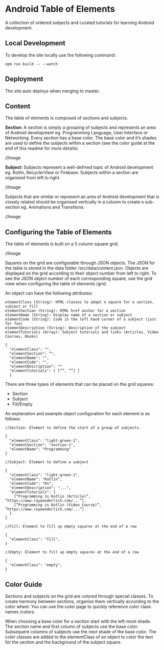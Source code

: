 # Android Table of Elements

A collection of ordered subjects and curated tutorials for learning Android development.

## Local Development

To develop the site locally use the following command:

```npm run build -- --watch```

## Deployment

The site auto deploys when merging to master.

## Content

The table of elements is composed of sections and subjects.

**Section:** A section is simply a grouping of subjects and represents an area of Android development eg. Programming Language, User Interface or Networking. Every section has a base color. The base color and it’s shades are used to define the subjects within a section (see the color guide at the end of this readme for more details).

//Image

**Subject:** Subjects represent a well-defined topic of Android development eg. Kotlin, RecyclerView or Firebase. Subjects within a section are organised from left to right.

//Image

Subjects that are similar or represent an area of Android development that is closely related should be organised vertically in a column to create a sub-section eg. Animations and Transitions.

//Image

## Configuring the Table of Elements

The table of elements is built on a 5 column square grid.

//Image

Squares on the grid are configurable through JSON objects. The JSON for the table is stored in the data folder /src/data/content.json. Objects are displayed on the grid according to their object number from left to right. To see the JSON object number of each corresponding square, use the grid view when configuring the table of elements /grid.

An object can have the following attributes:

```
elementClass (String): HTML classes to adapt a square for a section, subject or fill
elementSection (String): HTML href anchor for a section
elementName (String): Display name of a section or subject
elementCode (String): Code in the left hand corner of a subject (just for fun)
elementDescription (String): Description of the subject
elementTutorials (Array): Subject tutorials and links (Articles, Video Courses, Books)
```
```
{
  "elementClass": "",
  "elementSection": "",
  "elementName": "",
  "elementCode": "",
  "elementDescription": ""
  "elementTutorials": [ [“”, ””] ]
  }
```

There are three types of elements that can be placed on the grid squares:

* Section
* Subject
* Fill/Empty

An explanation and example object configuration for each element is as follows:

```
//Section: Element to define the start of a group of subjects.

{
  "elementClass": "light-green-1",
  "elementSection": "section-1",
  "elementName": "Programming"
}
```

```
//Subject: Element to define a subject

{
  "elementClass": "light-green-1",
  "elementName": "Kotlin",
  "elementCode": "Kn",
  "elementDescription": "...",
  "elementTutorials": [
    [“Programming in Kotlin (Article)”, “https://www.raywenderlich.com/...”],
    [“Programming in Kotlin (Video Course)”, “https://www.raywenderlich.com/...”]
  ]
}
```

```
//Fill: Element to fill up empty squares at the end of a row

{
  "elementClass": "fill",
}
```

```
//Empty: Element to fill up empty squares at the end of a row

{
  "elementClass": "empty",
}
```

## Color Guide

Sections and subjects on the grid are colored through special classes. To create harmony between sections, organise them vertically according to the color wheel. You can use the color page to quickly reference color class names /colors.

When choosing a base color for a section start with the left-most shade. The section name and first column of subjects use the base color. Subsequent columns of subjects use the next shade of the base color. The color classes are added to the elementClass of an object to color the text for the section and the background of the subject square.





